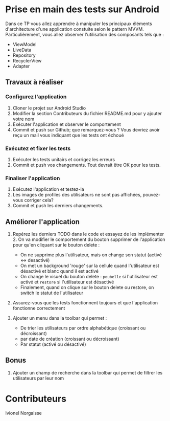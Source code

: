 # Prise en main des tests sur Android

Dans ce TP vous allez apprendre à manipuler les principaux éléments d'architecture d'une application
constuite selon le pattern MVVM. Particulièrement, vous allez observer l'utilisation des composants
tels que :

- ViewModel
- LiveData
- Repository
- RecyclerView
- Adapter

## Travaux à réaliser

### Configurez l'application

1. Cloner le projet sur Android Studio
2. Modifier la section Contributeurs du fichier README.md pour y ajouter votre nom
3. Exécuter l'application et observer le comportement
4. Commit et push sur Github; que remarquez-vous ? Vous devriez avoir reçu un mail vous indiquant
   que les tests ont échoué

### Exécutez et fixer les tests

1. Exécuter les tests unitairs et corrigez les erreurs
2. Commit et push vos changements. Tout devrait être OK pour les tests.

### Finaliser l'application

1. Exécutez l'application et testez-la
2. Les images de profiles des utilisateurs ne sont pas affichées, pouvez-vous corriger cela?
3. Commit et push les derniers changements.

## Améliorer l'application

1. Repérez les derniers TODO dans le code et essayez de les implémenter
    2. On va modifier le comportement du bouton supprimer de l'application pour qu'en cliquant sur
       le
       bouton delete :

    - On ne supprime plus l'utilisateur, mais on change son statut (activé <-> desactivé)
    - On met un background 'rouge' sur la cellule quand l'utilisateur est désactivé et blanc quand
      il
      est activé
    - On change le visuel du bouton delete : `poubelle` si l'utilisateur est activé et `restore` si
      l'utilisateur est désactivé
    - Finalement, quand on clique sur le bouton delete ou restore, on switch le statut de
      l'utilisateur

2. Assurez-vous que les tests fonctionnent toujours et que l'application fonctionne correctement

3. Ajouter un menu dans la toolbar qui permet :
    - De trier les utilisateurs par ordre alphabétique (croissant ou décroissant)
    - par date de création (croissant ou décroissant)
    - Par statut (activé ou désactivé)

## Bonus

1. Ajouter un champ de recherche dans la toolbar qui permet de filtrer les utilisateurs par leur nom

# Contributeurs
Ivionel Norgaisse